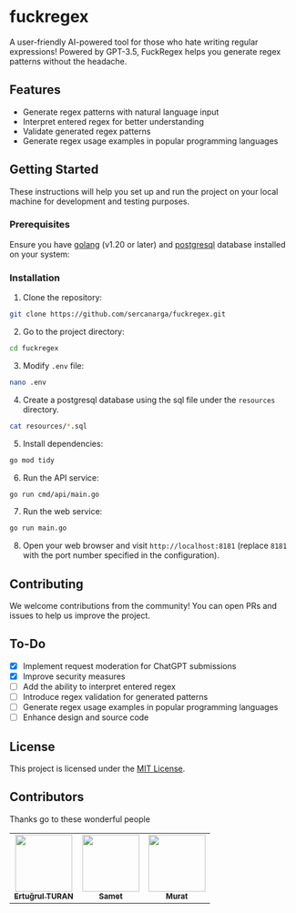 # fuckregex

A user-friendly AI-powered tool for those who hate writing regular expressions! Powered by GPT-3.5, FuckRegex helps you generate regex patterns without the headache.

## Features

* Generate regex patterns with natural language input
* Interpret entered regex for better understanding
* Validate generated regex patterns
* Generate regex usage examples in popular programming languages

## Getting Started

These instructions will help you set up and run the project on your local machine for development and testing purposes.

### Prerequisites

Ensure you have [golang](https://golang.org/dl/) (v1.20 or later) and [postgresql](https://www.postgresql.org/) database installed on your system:

### Installation

1. Clone the repository:

```bash
git clone https://github.com/sercanarga/fuckregex.git
````

2. Go to the project directory:

```bash
cd fuckregex
```

3. Modify `.env` file:
```bash
nano .env
```

4. Create a postgresql database using the sql file under the `resources` directory.
```bash
cat resources/*.sql
```

5. Install dependencies:

```bash
go mod tidy
```

6. Run the API service:

```bash
go run cmd/api/main.go
```

7. Run the web service:

```bash
go run main.go
```

8. Open your web browser and visit `http://localhost:8181` (replace `8181` with the port number specified in the configuration).

## Contributing

We welcome contributions from the community! You can open PRs and issues to help us improve the project.

## To-Do

- [x] Implement request moderation for ChatGPT submissions
- [x] Improve security measures
- [ ] Add the ability to interpret entered regex
- [ ] Introduce regex validation for generated patterns
- [ ] Generate regex usage examples in popular programming languages
- [ ] Enhance design and source code

## License

This project is licensed under the [MIT License](https://github.com/sercanarga/fuckregex/blob/main/LICENSE).

## Contributors
Thanks go to these wonderful people
<table>
  <tbody>
    <tr>
      <td align="center">
        <a href="https://github.com/ertugrulturan">
          <img src="https://avatars.githubusercontent.com/u/60829297?v=4" width="100px;" alt=""/>
          <br />
          <sub>
            <b>Ertuğrul TURAN</b>
          </sub>
        </a>
      </td>
      <td align="center">
        <a href="https://github.com/sametcodes">
          <img src="https://avatars.githubusercontent.com/u/9467273?v=4" width="100px;" alt=""/>
          <br />
          <sub>
            <b>Samet</b>
          </sub>
        </a>
      </td>
      <td align="center">
        <a href="https://github.com/lordixir">
          <img src="https://avatars.githubusercontent.com/u/38049901?v=4" width="100px;" alt=""/>
          <br />
          <sub>
            <b>Murat</b>
          </sub>
        </a>
      </td>
    </tr>
  </tbody>
</table>
